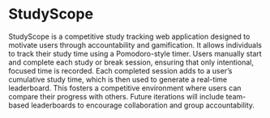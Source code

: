 # StudyScope

StudyScope is a competitive study tracking web application designed to motivate users through accountability and gamification. It allows individuals to track their study time using a Pomodoro-style timer. Users manually start and complete each study or break session, ensuring that only intentional, focused time is recorded. Each completed session adds to a user’s cumulative study time, which is then used to generate a real-time leaderboard. This fosters a competitive environment where users can compare their progress with others. Future iterations will include team-based leaderboards to encourage collaboration and group accountability.
